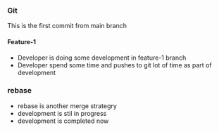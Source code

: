 ### Git

This is the first commit from main branch

#### Feature-1

- Developer is doing some development in feature-1 branch
- Developer spend some time and pushes to git lot of time as part of development

### rebase
- rebase is another merge strategry
- development is stil in progress
- development is completed now